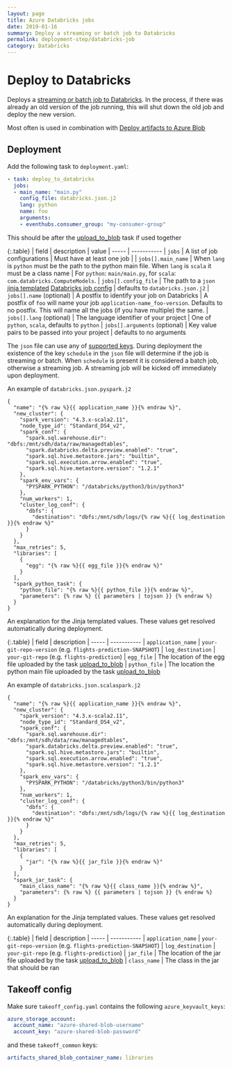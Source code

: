 ```yaml
---
layout: page
title: Azure Databricks jobs
date: 2019-01-16
summary: Deploy a streaming or batch job to Databricks
permalink: deployment-step/databricks-job
category: Databricks
---
```


# Deploy to Databricks

Deploys a [streaming or batch job to Databricks](https://docs.databricks.com/user-guide/jobs.html). In the process, if there was already an old version of the job running, this will shut down the old job and deploy the new version.

Most often is used in combination with [Deploy artifacts to Azure Blob](upload-to-blob)

## Deployment
Add the following task to ``deployment.yaml``:

```yaml
- task: deploy_to_databricks
  jobs:
  - main_name: "main.py"
    config_file: databricks.json.j2
    lang: python
    name: foo
    arguments:
    - eventhubs.consumer_group: "my-consumer-group"
```

This should be after the [upload_to_blob](upload-to-blob) task if used together

{:.table}
| field | description | value
| ----- | ----------- 
| `jobs` | A list of job configurations | Must have at least one job |
| `jobs[].main_name` | When `lang` is `python` must be the path to the python main file. When `lang` is `scala` it must be a class name | For `python`: `main/main.py`, for `scala`: `com.databricks.ComputeModels`.
| `jobs[].config_file` | The path to a `json` [jinja templated](http://jinja.pocoo.org/) [Databricks job config](https://docs.databricks.com/api/latest/jobs.html#create) | defaults to `databricks.json.j2`
| `jobs[].name` (optional) | A postfix to identify your job on Databricks | A postfix of `foo` will name your job `application-name_foo-version`. Defaults to no postfix. This will name all the jobs (if you have multiple) the same.
| `jobs[].lang` (optional) | The language identifier of your project | One of `python`, `scala`, defaults to `python`
| `jobs[].arguments` (optional) | Key value pairs to be passed into your project | defaults to no arguments


The `json` file can use any of [supported keys](https://docs.databricks.com/api/latest/jobs.html#request-structure). During deployment the existence of the key `schedule` in the `json` file will determine if the job is streaming or batch. When `schedule` is present it is considered a batch job, otherwise a streaming job. A streaming job will be kicked off immediately upon deployment.

An example of `databricks.json.pyspark.j2` 

```
{
  "name": "{% raw %}{{ application_name }}{% endraw %}",
  "new_cluster": {
    "spark_version": "4.3.x-scala2.11",
    "node_type_id": "Standard_DS4_v2",
    "spark_conf": {
      "spark.sql.warehouse.dir": "dbfs:/mnt/sdh/data/raw/managedtables",
      "spark.databricks.delta.preview.enabled": "true",
      "spark.sql.hive.metastore.jars": "builtin",
      "spark.sql.execution.arrow.enabled": "true",
      "spark.sql.hive.metastore.version": "1.2.1"
    },
    "spark_env_vars": {
      "PYSPARK_PYTHON": "/databricks/python3/bin/python3"
    },
    "num_workers": 1,
    "cluster_log_conf": {
      "dbfs": {
        "destination": "dbfs:/mnt/sdh/logs/{% raw %}{{ log_destination }}{% endraw %}"
      }
    }
  },
  "max_retries": 5,
  "libraries": [
    { 
      "egg": "{% raw %}{{ egg_file }}{% endraw %}"
    }
  ],
  "spark_python_task": {
    "python_file": "{% raw %}{{ python_file }}{% endraw %}",
    "parameters": {% raw %} {{ parameters | tojson }} {% endraw %}
  }
}
```

An explanation for the Jinja templated values. These values get resolved automatically during deployment.

{:.table}
| field | description 
| ----- | ----------- 
| `application_name` | `your-git-repo-version` (e.g. `flights-prediction-SNAPSHOT`)
| `log_destination` | `your-git-repo` (e.g. `flights-prediction`)
| `egg_file` | The location of the egg file uploaded by the task [upload_to_blob](upload-to-blob)
| `python_file` | The location the python main file uploaded by the task [upload_to_blob](upload-to-blob)

An example of `databricks.json.scalaspark.j2` 

```
{
  "name": "{% raw %}{{ application_name }}{% endraw %}",
  "new_cluster": {
    "spark_version": "4.3.x-scala2.11",
    "node_type_id": "Standard_DS4_v2",
    "spark_conf": {
      "spark.sql.warehouse.dir": "dbfs:/mnt/sdh/data/raw/managedtables",
      "spark.databricks.delta.preview.enabled": "true",
      "spark.sql.hive.metastore.jars": "builtin",
      "spark.sql.execution.arrow.enabled": "true",
      "spark.sql.hive.metastore.version": "1.2.1"
    },
    "spark_env_vars": {
      "PYSPARK_PYTHON": "/databricks/python3/bin/python3"
    },
    "num_workers": 1,
    "cluster_log_conf": {
      "dbfs": {
        "destination": "dbfs:/mnt/sdh/logs/{% raw %}{{ log_destination }}{% endraw %}"
      }
    }
  },
  "max_retries": 5,
  "libraries": [
    { 
      "jar": "{% raw %}{{ jar_file }}{% endraw %}"
    }
  ],
  "spark_jar_task": {
    "main_class_name": "{% raw %}{{ class_name }}{% endraw %}",
    "parameters": {% raw %} {{ parameters | tojson }} {% endraw %}
  }
}
```

An explanation for the Jinja templated values. These values get resolved automatically during deployment.

{:.table}
| field | description 
| ----- | ----------- 
| `application_name` | `your-git-repo-version` (e.g. `flights-prediction-SNAPSHOT`)
| `log_destination` | `your-git-repo` (e.g. `flights-prediction`)
| `jar_file` | The location of the jar file uploaded by the task [upload_to_blob](upload-to-blob)
| `class_name` | The class in the jar that should be ran

## Takeoff config
Make sure `takeoff_config.yaml` contains the following `azure_keyvault_keys`:

  ```yaml
  azure_storage_account:
    account_name: "azure-shared-blob-username"
    account_key: "azure-shared-blob-password"
  ```
  
and these `takeoff_common` keys:
  ```yaml
  artifacts_shared_blob_container_name: libraries
  ```

